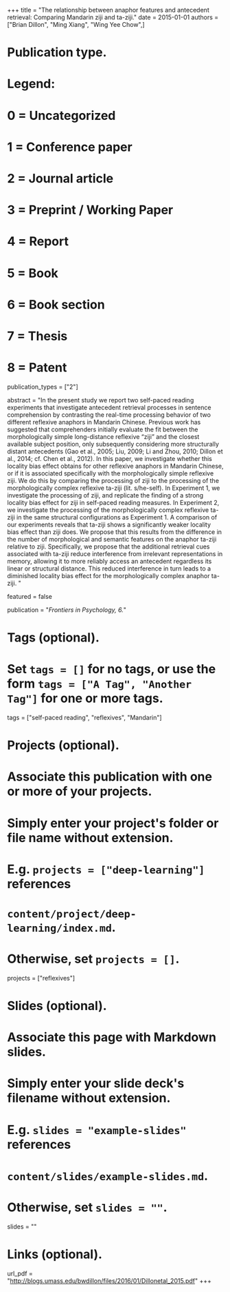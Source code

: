 +++
title = "The relationship between anaphor features and antecedent retrieval: Comparing Mandarin ziji and ta-ziji."
date = 2015-01-01
authors = ["Brian Dillon", "Ming Xiang", "Wing Yee Chow",]

# Publication type.
# Legend:
# 0 = Uncategorized
# 1 = Conference paper
# 2 = Journal article
# 3 = Preprint / Working Paper
# 4 = Report
# 5 = Book
# 6 = Book section
# 7 = Thesis
# 8 = Patent
publication_types = ["2"]

abstract = "In the present study we report two self-paced reading experiments that investigate antecedent retrieval processes in sentence comprehension by contrasting the real-time processing behavior of two different reflexive anaphors in Mandarin Chinese. Previous work has suggested that comprehenders initially evaluate the fit between the morphologically simple long-distance reflexive “ziji” and the closest available subject position, only subsequently considering more structurally distant antecedents (Gao et al., 2005; Liu, 2009; Li and Zhou, 2010; Dillon et al., 2014; cf. Chen et al., 2012). In this paper, we investigate whether this locality bias effect obtains for other reflexive anaphors in Mandarin Chinese, or if it is associated specifically with the morphologically simple reflexive ziji. We do this by comparing the processing of ziji to the processing of the morphologically complex reflexive ta-ziji (lit. s/he-self). In Experiment 1, we investigate the processing of ziji, and replicate the finding of a strong locality bias effect for ziji in self-paced reading measures. In Experiment 2, we investigate the processing of the morphologically complex reflexive ta-ziji in the same structural configurations as Experiment 1. A comparison of our experiments reveals that ta-ziji shows a significantly weaker locality bias effect than ziji does. We propose that this results from the difference in the number of morphological and semantic features on the anaphor ta-ziji relative to ziji. Specifically, we propose that the additional retrieval cues associated with ta-ziji reduce interference from irrelevant representations in memory, allowing it to more reliably access an antecedent regardless its linear or structural distance. This reduced interference in turn leads to a diminished locality bias effect for the morphologically complex anaphor ta-ziji. "

featured = false

publication = "*Frontiers in Psychology, 6.*"

# Tags (optional).
#   Set `tags = []` for no tags, or use the form `tags = ["A Tag", "Another Tag"]` for one or more tags.
tags = ["self-paced reading", "reflexives", "Mandarin"]

# Projects (optional).
#   Associate this publication with one or more of your projects.
#   Simply enter your project's folder or file name without extension.
#   E.g. `projects = ["deep-learning"]` references 
#   `content/project/deep-learning/index.md`.
#   Otherwise, set `projects = []`.
projects = ["reflexives"]

# Slides (optional).
#   Associate this page with Markdown slides.
#   Simply enter your slide deck's filename without extension.
#   E.g. `slides = "example-slides"` references 
#   `content/slides/example-slides.md`.
#   Otherwise, set `slides = ""`.
slides = ""

# Links (optional).
url_pdf = "http://blogs.umass.edu/bwdillon/files/2016/01/Dillonetal_2015.pdf"
+++

